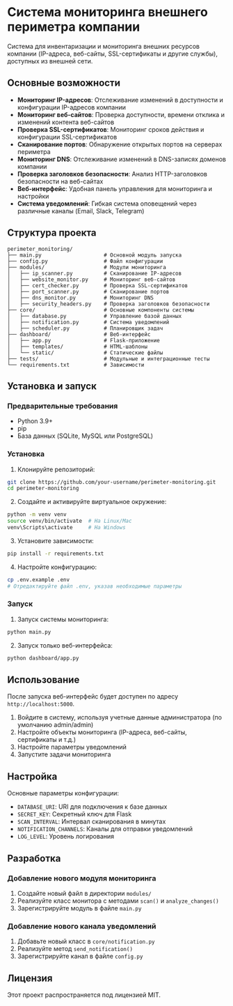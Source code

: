 # Система мониторинга внешнего периметра компании

Система для инвентаризации и мониторинга внешних ресурсов компании (IP-адреса, веб-сайты, SSL-сертификаты и другие службы), доступных из внешней сети.

## Основные возможности

- **Мониторинг IP-адресов**: Отслеживание изменений в доступности и конфигурации IP-адресов компании
- **Мониторинг веб-сайтов**: Проверка доступности, времени отклика и изменений контента веб-сайтов
- **Проверка SSL-сертификатов**: Мониторинг сроков действия и конфигурации SSL-сертификатов
- **Сканирование портов**: Обнаружение открытых портов на серверах периметра
- **Мониторинг DNS**: Отслеживание изменений в DNS-записях доменов компании
- **Проверка заголовков безопасности**: Анализ HTTP-заголовков безопасности на веб-сайтах
- **Веб-интерфейс**: Удобная панель управления для мониторинга и настройки
- **Система уведомлений**: Гибкая система оповещений через различные каналы (Email, Slack, Telegram)

## Структура проекта

```
perimeter_monitoring/
├── main.py                    # Основной модуль запуска
├── config.py                  # Файл конфигурации
├── modules/                   # Модули мониторинга
│   ├── ip_scanner.py          # Сканирование IP-адресов
│   ├── website_monitor.py     # Мониторинг веб-сайтов
│   ├── cert_checker.py        # Проверка SSL-сертификатов
│   ├── port_scanner.py        # Сканирование портов
│   ├── dns_monitor.py         # Мониторинг DNS
│   ├── security_headers.py    # Проверка заголовков безопасности
├── core/                      # Основные компоненты системы
│   ├── database.py            # Управление базой данных
│   ├── notification.py        # Система уведомлений
│   ├── scheduler.py           # Планировщик задач
├── dashboard/                 # Веб-интерфейс
│   ├── app.py                 # Flask-приложение
│   ├── templates/             # HTML-шаблоны
│   └── static/                # Статические файлы
├── tests/                     # Модульные и интеграционные тесты
└── requirements.txt           # Зависимости
```

## Установка и запуск

### Предварительные требования

- Python 3.9+
- pip
- База данных (SQLite, MySQL или PostgreSQL)

### Установка

1. Клонируйте репозиторий:
```bash
git clone https://github.com/your-username/perimeter-monitoring.git
cd perimeter-monitoring
```

2. Создайте и активируйте виртуальное окружение:
```bash
python -m venv venv
source venv/bin/activate  # На Linux/Mac
venv\Scripts\activate     # На Windows
```

3. Установите зависимости:
```bash
pip install -r requirements.txt
```

4. Настройте конфигурацию:
```bash
cp .env.example .env
# Отредактируйте файл .env, указав необходимые параметры
```

### Запуск

1. Запуск системы мониторинга:
```bash
python main.py
```

2. Запуск только веб-интерфейса:
```bash
python dashboard/app.py
```

## Использование

После запуска веб-интерфейс будет доступен по адресу `http://localhost:5000`.

1. Войдите в систему, используя учетные данные администратора (по умолчанию admin/admin)
2. Настройте объекты мониторинга (IP-адреса, веб-сайты, сертификаты и т.д.)
3. Настройте параметры уведомлений
4. Запустите задачи мониторинга

## Настройка

Основные параметры конфигурации:

- `DATABASE_URI`: URI для подключения к базе данных
- `SECRET_KEY`: Секретный ключ для Flask
- `SCAN_INTERVAL`: Интервал сканирования в минутах
- `NOTIFICATION_CHANNELS`: Каналы для отправки уведомлений
- `LOG_LEVEL`: Уровень логирования

## Разработка

### Добавление нового модуля мониторинга

1. Создайте новый файл в директории `modules/`
2. Реализуйте класс монитора с методами `scan()` и `analyze_changes()`
3. Зарегистрируйте модуль в файле `main.py`

### Добавление нового канала уведомлений

1. Добавьте новый класс в `core/notification.py`
2. Реализуйте метод `send_notification()`
3. Зарегистрируйте канал в файле `config.py`

## Лицензия

Этот проект распространяется под лицензией MIT.